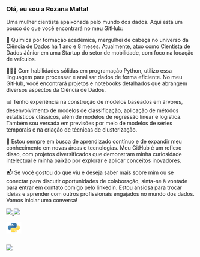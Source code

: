 ### Olá, eu sou a Rozana Malta!
Uma mulher cientista apaixonada pelo mundo dos dados. Aqui está um pouco do que você encontrará no meu GitHub:

🧪 Química por formação acadêmica, mergulhei de cabeça no universo da Ciência de Dados há 1 ano e 8 meses. Atualmente, atuo como Cientista de Dados Júnior em uma Startup do setor de mobilidade, com foco na locação de veículos.

👩🏽‍💻 Com habilidades sólidas em programação Python, utilizo essa linguagem para processar e analisar dados de forma eficiente. No meu GitHub, você encontrará projetos e notebooks detalhados que abrangem diversos aspectos da Ciência de Dados.

📊 Tenho experiência na construção de modelos baseados em árvores, desenvolvimento de modelos de classificação, aplicação de métodos estatísticos clássicos, além de modelos de regressão linear e logística. Também sou versada em previsões por meio de modelos de séries temporais e na criação de técnicas de clusterização.

🌱 Estou sempre em busca de aprendizado contínuo e de expandir meu conhecimento em novas áreas e tecnologias. Meu GitHub é um reflexo disso, com projetos diversificados que demonstram minha curiosidade intelectual e minha paixão por explorar e aplicar conceitos inovadores.

📬 Se você gostou do que viu e deseja saber mais sobre mim ou se conectar para discutir oportunidades de colaboração, sinta-se à vontade para entrar em contato comigo pelo linkedin. 
Estou ansiosa para trocar ideias e aprender com outros profissionais engajados no mundo dos dados. 
Vamos iniciar uma conversa!

<div>
  <a href="https://github.com/Rozana-Malta">
  <img height="165em" src="https://github-readme-stats.vercel.app/api?username=Rozana-Malta&show_icons=true&theme=radical&include_all_commits=true&count_private=true"/>
  <img height="165em" src="https://github-readme-stats.vercel.app/api/top-langs/?username=Rozana-Malta&layout=compact&langs_count=7&theme=radical"/>
</div>

  <div style="display: inline_block"><br>
  <img align="center" alt="Roz-Python" height="30" width="40" src="https://raw.githubusercontent.com/devicons/devicon/master/icons/python/python-original.svg">
</div>

  ##
  
  <div> 
  <a href="https://www.linkedin.com/in/rozanamalta/" target="_blank"><img src="https://img.shields.io/badge/-LinkedIn-%230077B5?style=for-the-badge&logo=linkedin&logoColor=white" target="_blank"></a> 
 
</div>
